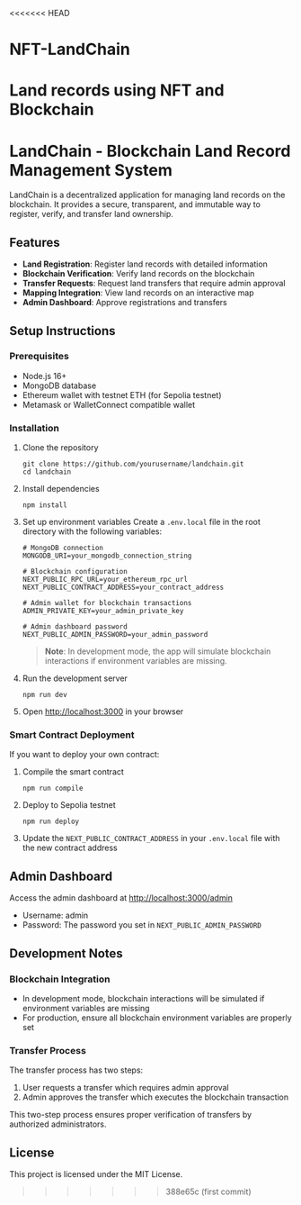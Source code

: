 <<<<<<< HEAD
# NFT-LandChain
Land records using NFT and Blockchain
=======
# LandChain - Blockchain Land Record Management System

LandChain is a decentralized application for managing land records on the blockchain. It provides a secure, transparent, and immutable way to register, verify, and transfer land ownership.

## Features

- **Land Registration**: Register land records with detailed information
- **Blockchain Verification**: Verify land records on the blockchain
- **Transfer Requests**: Request land transfers that require admin approval
- **Mapping Integration**: View land records on an interactive map
- **Admin Dashboard**: Approve registrations and transfers

## Setup Instructions

### Prerequisites

- Node.js 16+
- MongoDB database
- Ethereum wallet with testnet ETH (for Sepolia testnet)
- Metamask or WalletConnect compatible wallet

### Installation

1. Clone the repository
   ```
   git clone https://github.com/yourusername/landchain.git
   cd landchain
   ```

2. Install dependencies
   ```
   npm install
   ```

3. Set up environment variables
   Create a `.env.local` file in the root directory with the following variables:

   ```
   # MongoDB connection
   MONGODB_URI=your_mongodb_connection_string

   # Blockchain configuration
   NEXT_PUBLIC_RPC_URL=your_ethereum_rpc_url
   NEXT_PUBLIC_CONTRACT_ADDRESS=your_contract_address

   # Admin wallet for blockchain transactions
   ADMIN_PRIVATE_KEY=your_admin_private_key

   # Admin dashboard password
   NEXT_PUBLIC_ADMIN_PASSWORD=your_admin_password
   ```

   > **Note**: In development mode, the app will simulate blockchain interactions if environment variables are missing.

4. Run the development server
   ```
   npm run dev
   ```

5. Open [http://localhost:3000](http://localhost:3000) in your browser

### Smart Contract Deployment

If you want to deploy your own contract:

1. Compile the smart contract
   ```
   npm run compile
   ```

2. Deploy to Sepolia testnet
   ```
   npm run deploy
   ```

3. Update the `NEXT_PUBLIC_CONTRACT_ADDRESS` in your `.env.local` file with the new contract address

## Admin Dashboard

Access the admin dashboard at [http://localhost:3000/admin](http://localhost:3000/admin)
- Username: admin
- Password: The password you set in `NEXT_PUBLIC_ADMIN_PASSWORD`

## Development Notes

### Blockchain Integration

- In development mode, blockchain interactions will be simulated if environment variables are missing
- For production, ensure all blockchain environment variables are properly set

### Transfer Process

The transfer process has two steps:
1. User requests a transfer which requires admin approval
2. Admin approves the transfer which executes the blockchain transaction

This two-step process ensures proper verification of transfers by authorized administrators.

## License

This project is licensed under the MIT License. 
>>>>>>> 388e65c (first commit)
